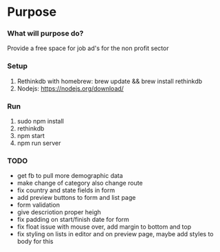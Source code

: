 # Purpose

### What will purpose do?
Provide a free space for job ad's for the non profit sector

### Setup
1. Rethinkdb with homebrew: brew update && brew install rethinkdb</li>
2. Nodejs: <a href="https://nodejs.org/download/">https://nodejs.org/download/</a>

### Run
1. sudo npm install
2. rethinkdb
3. npm start
4. npm run server

### TODO
- get fb to pull more demographic data
- make change of category also change route
- fix country and state fields in form
- add preview buttons to form and list page
- form validation
- give descriotion proper heigh
- fix padding on start/finish date for form
- fix float issue with mouse over, add margin to bottom and top
- fix styling on lists in editor and on preview page, maybe add styles to body for this
